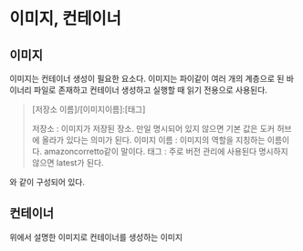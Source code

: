 # 이미지, 컨테이너

## 이미지
이미지는 컨테이너 생성이 필요한 요소다. 이미지는 파이같이 여러 개의 계층으로 된 바이너리 파일로 존재하고 컨테이너 생성하고 실행할 때
읽기 전용으로 사용된다.

> [저장소 이름]/[이미지이름]:[태그]
> 
> 저장소 : 이미지가 저장된 장소. 만일 명시되어 있지 않으면 기본 값은 도커 허브에 올라가 있다는 의미가 된다.
> 이미지 이름 : 이미지의 역할을 지칭하는 이름이다. amazoncorretto같이 말이다.
> 태그 : 주로 버전 관리에 사용된다 명시하지 않으면 latest가 된다.

와 같이 구성되어 있다.


## 컨테이너

위에서 설명한 이미지로 컨테이너를 생성하는 이미지
